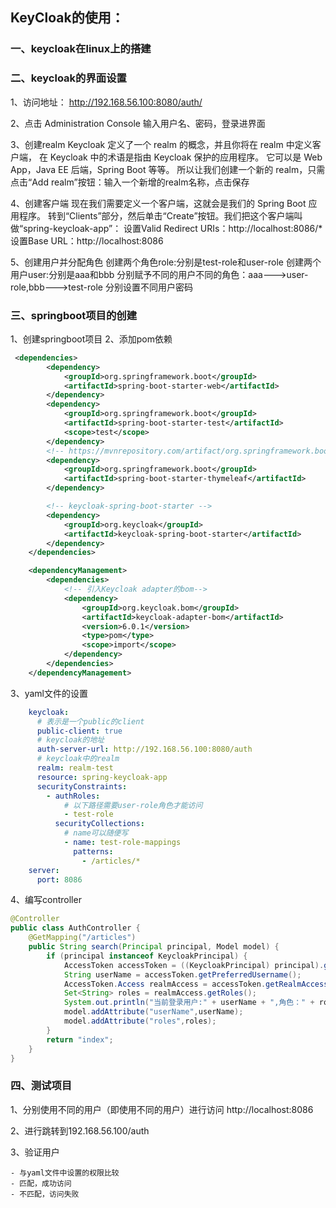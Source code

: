 ## KeyCloak的使用：
### 一、keycloak在linux上的搭建
### 二、keycloak的界面设置
1、访问地址：
http://192.168.56.100:8080/auth/

2、点击 Administration Console
输入用户名、密码，登录进界面

3、创建realm
Keycloak 定义了一个 realm 的概念，并且你将在 realm 中定义客户端，
在 Keycloak 中的术语是指由 Keycloak 保护的应用程序。 它可以是 Web App，Java EE 后端，Spring Boot 等等。
所以让我们创建一个新的 realm，只需点击“Add realm”按钮：输入一个新增的realm名称，点击保存

4、创建客户端
现在我们需要定义一个客户端，这就会是我们的 Spring Boot 应用程序。
转到“Clients”部分，然后单击“Create”按钮。我们把这个客户端叫做“spring-keycloak-app”：
设置Valid Redirect URIs：http://localhost:8086/*
设置Base URL：http://localhost:8086

5、创建用户并分配角色
创建两个角色role:分别是test-role和user-role
创建两个用户user:分别是aaa和bbb
分别赋予不同的用户不同的角色：aaa--->user-role,bbb--->test-role
分别设置不同用户密码

### 三、springboot项目的创建
1、创建springboot项目
2、添加pom依赖
```xml
 <dependencies>
        <dependency>
            <groupId>org.springframework.boot</groupId>
            <artifactId>spring-boot-starter-web</artifactId>
        </dependency>
        <dependency>
            <groupId>org.springframework.boot</groupId>
            <artifactId>spring-boot-starter-test</artifactId>
            <scope>test</scope>
        </dependency>
        <!-- https://mvnrepository.com/artifact/org.springframework.boot/spring-boot-starter-thymeleaf -->
        <dependency>
            <groupId>org.springframework.boot</groupId>
            <artifactId>spring-boot-starter-thymeleaf</artifactId>
        </dependency>

        <!-- keycloak-spring-boot-starter -->
        <dependency>
            <groupId>org.keycloak</groupId>
            <artifactId>keycloak-spring-boot-starter</artifactId>
        </dependency>
    </dependencies>

    <dependencyManagement>
        <dependencies>
            <!-- 引入Keycloak adapter的bom-->
            <dependency>
                <groupId>org.keycloak.bom</groupId>
                <artifactId>keycloak-adapter-bom</artifactId>
                <version>6.0.1</version>
                <type>pom</type>
                <scope>import</scope>
            </dependency>
        </dependencies>
    </dependencyManagement>
```
3、yaml文件的设置
```yaml
    keycloak:
      # 表示是一个public的client
      public-client: true
      # keycloak的地址
      auth-server-url: http://192.168.56.100:8080/auth
      # keycloak中的realm
      realm: realm-test
      resource: spring-keycloak-app
      securityConstraints:
        - authRoles:
            # 以下路径需要user-role角色才能访问
            - test-role
          securityCollections:
            # name可以随便写
            - name: test-role-mappings
              patterns:
                - /articles/*
    server:
      port: 8086
```
4、编写controller
```java
@Controller
public class AuthController {
    @GetMapping("/articles")
    public String search(Principal principal, Model model) {
        if (principal instanceof KeycloakPrincipal) {
            AccessToken accessToken = ((KeycloakPrincipal) principal).getKeycloakSecurityContext().getToken();
            String userName = accessToken.getPreferredUsername();
            AccessToken.Access realmAccess = accessToken.getRealmAccess();
            Set<String> roles = realmAccess.getRoles();
            System.out.println("当前登录用户:" + userName + ",角色：" + roles);
            model.addAttribute("userName",userName);
            model.addAttribute("roles",roles);
        }
        return "index";
    }
}
```
### 四、测试项目
1、分别使用不同的用户（即使用不同的用户）进行访问 http://localhost:8086

2、进行跳转到192.168.56.100/auth

3、验证用户

    - 与yaml文件中设置的权限比较
    - 匹配，成功访问
    - 不匹配，访问失败